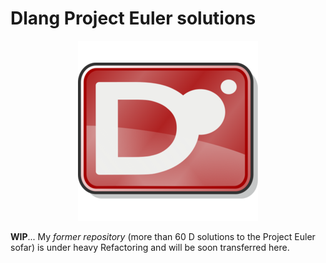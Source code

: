 # Dlang Project Euler solutions

<p align="center"><img src="logo.png"></p>

**WIP**... My _former repository_ (more than 60 D solutions to the Project Euler sofar) is under heavy Refactoring and will be soon transferred here.
